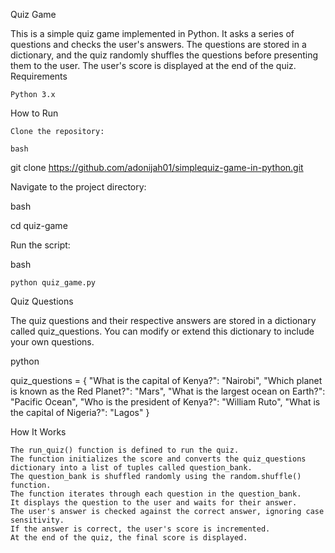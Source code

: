 Quiz Game

This is a simple quiz game implemented in Python. It asks a series of questions and checks the user's answers. The questions are stored in a dictionary, and the quiz randomly shuffles the questions before presenting them to the user. The user's score is displayed at the end of the quiz.
Requirements

    Python 3.x

How to Run

    Clone the repository:

    bash

git clone https://github.com/adonijah01/simplequiz-game-in-python.git

Navigate to the project directory:

bash

cd quiz-game

Run the script:

bash

    python quiz_game.py

Quiz Questions

The quiz questions and their respective answers are stored in a dictionary called quiz_questions. You can modify or extend this dictionary to include your own questions.

python

quiz_questions = {
    "What is the capital of Kenya?": "Nairobi",
    "Which planet is known as the Red Planet?": "Mars",
    "What is the largest ocean on Earth?": "Pacific Ocean",
    "Who is the president of Kenya?": "William Ruto",
    "What is the capital of Nigeria?": "Lagos"
}

How It Works

    The run_quiz() function is defined to run the quiz.
    The function initializes the score and converts the quiz_questions dictionary into a list of tuples called question_bank.
    The question_bank is shuffled randomly using the random.shuffle() function.
    The function iterates through each question in the question_bank.
    It displays the question to the user and waits for their answer.
    The user's answer is checked against the correct answer, ignoring case sensitivity.
    If the answer is correct, the user's score is incremented.
    At the end of the quiz, the final score is displayed.
